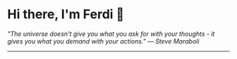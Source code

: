 <h1>Hi there, I'm Ferdi 👋</h1>

<p><em>
  "The universe doesn't give you what you ask for with your thoughts - it gives you what you demand with your actions." — Steve Maraboli
</em></p>

---

